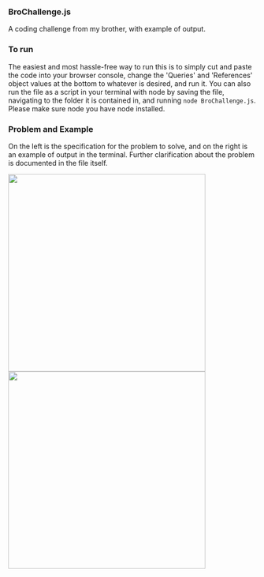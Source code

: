 ### BroChallenge.js 
A coding challenge from my brother, with example of output. 

### To run
The easiest and most hassle-free way to run this is to simply cut and paste the code into your browser console, change the 'Queries' and 'References' object values at the bottom to whatever is desired, and run it. You can also run the file as a script in your terminal with node by saving the file, navigating to the folder it is contained in, and running ```node BroChallenge.js```. Please make sure node you have node installed. 

### Problem and Example
On the left is the specification for the problem to solve, and on the right is an example of output in the terminal. Further clarification about the problem is documented in the file itself. 

<img src="https://github.com/milosdespotovic/CodingChallenges/blob/main/BroChallenge.png" height=400><img src="https://github.com/milosdespotovic/CodingChallenges/blob/main/BroChallengeOutput.png" height=400>



